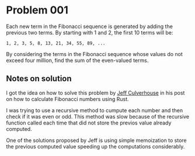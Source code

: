 # Problem 001

Each new term in the Fibonacci sequence is generated by adding the previous two terms. By starting with 1 and 2, the first 10 terms will be:

	1, 2, 3, 5, 8, 13, 21, 34, 55, 89, ...

By considering the terms in the Fibonacci sequence whose values do not exceed four million, find the sum of the even-valued terms.

## Notes on solution

I got the idea on how to solve this problem by [Jeff Culverhouse](https://blog.graystorm.com/2020/07/22/somenumber-of-ways-to-calculate-a-fibonacci-number-in-rust/) in his post on how to calculate Fibonacci numbers using Rust.

I was trying to use a recursive method to cumpute each number and then check if it was even or odd. This method was slow because of the recursive function called each time that did not store the previos value already computed.

One of the solutions proposed by Jeff is using simple memoization to store the previous computed value speeding up the computations considerably.
